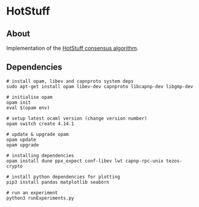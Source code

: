 # HotStuff

## About
Implementation of the [HotStuff consensus algorithm](https://arxiv.org/abs/1803.05069).
## Dependencies
```
# install opam, libev and capnproto system deps
sudo apt-get install opam libev-dev capnproto libcapnp-dev libgmp-dev

# initialise opam
opam init
eval $(opam env)

# setup latest ocaml version (change version number)
opam switch create 4.14.1

# update & upgrade opam
opam update
opam upgrade

# installing dependencies
opam install dune ppx_expect conf-libev lwt capnp-rpc-unix tezos-crypto

# install python dependencies for plotting
pip3 install pandas matplotlib seaborn

# run an experiment
python3 runExperiments.py
```
